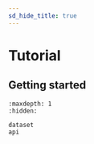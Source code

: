 ```yaml
---
sd_hide_title: true
---
```


# Tutorial

## Getting started

```{toctree}
:maxdepth: 1
:hidden:

dataset
api
```